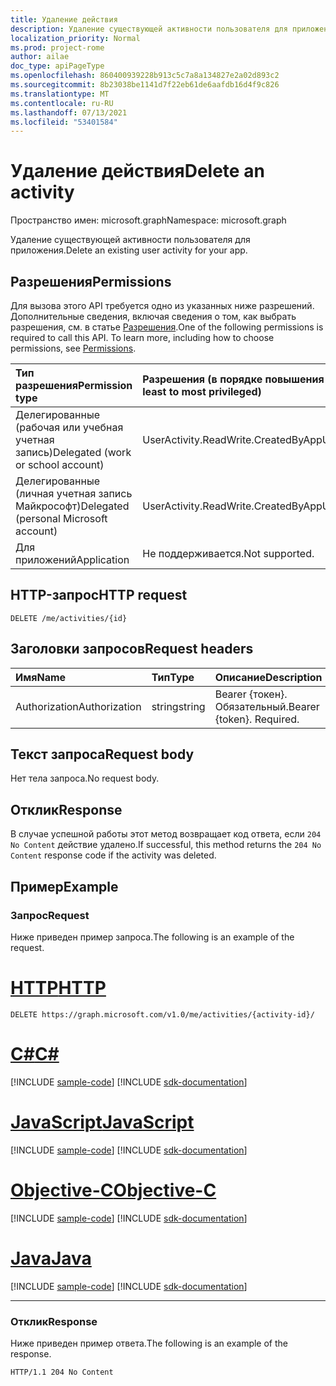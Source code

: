 ```yaml
---
title: Удаление действия
description: Удаление существующей активности пользователя для приложения.
localization_priority: Normal
ms.prod: project-rome
author: ailae
doc_type: apiPageType
ms.openlocfilehash: 860400939228b913c5c7a8a134827e2a02d893c2
ms.sourcegitcommit: 8b23038be1141d7f22eb61de6aafdb16d4f9c826
ms.translationtype: MT
ms.contentlocale: ru-RU
ms.lasthandoff: 07/13/2021
ms.locfileid: "53401584"
---
```

# <a name="delete-an-activity"></a><span data-ttu-id="7215a-103">Удаление действия</span><span class="sxs-lookup"><span data-stu-id="7215a-103">Delete an activity</span></span>

<span data-ttu-id="7215a-104">Пространство имен: microsoft.graph</span><span class="sxs-lookup"><span data-stu-id="7215a-104">Namespace: microsoft.graph</span></span>

<span data-ttu-id="7215a-105">Удаление существующей активности пользователя для приложения.</span><span class="sxs-lookup"><span data-stu-id="7215a-105">Delete an existing user activity for your app.</span></span>

## <a name="permissions"></a><span data-ttu-id="7215a-106">Разрешения</span><span class="sxs-lookup"><span data-stu-id="7215a-106">Permissions</span></span>

<span data-ttu-id="7215a-p101">Для вызова этого API требуется одно из указанных ниже разрешений. Дополнительные сведения, включая сведения о том, как выбрать разрешения, см. в статье [Разрешения](/graph/permissions-reference).</span><span class="sxs-lookup"><span data-stu-id="7215a-p101">One of the following permissions is required to call this API. To learn more, including how to choose permissions, see [Permissions](/graph/permissions-reference).</span></span>


|<span data-ttu-id="7215a-109">Тип разрешения</span><span class="sxs-lookup"><span data-stu-id="7215a-109">Permission type</span></span>      | <span data-ttu-id="7215a-110">Разрешения (в порядке повышения привилегий)</span><span class="sxs-lookup"><span data-stu-id="7215a-110">Permissions (from least to most privileged)</span></span>              |
|:--------------------|:---------------------------------------------------------|
|<span data-ttu-id="7215a-111">Делегированные (рабочая или учебная учетная запись)</span><span class="sxs-lookup"><span data-stu-id="7215a-111">Delegated (work or school account)</span></span> | <span data-ttu-id="7215a-112">UserActivity.ReadWrite.CreatedByApp</span><span class="sxs-lookup"><span data-stu-id="7215a-112">UserActivity.ReadWrite.CreatedByApp</span></span>    |
|<span data-ttu-id="7215a-113">Делегированные (личная учетная запись Майкрософт)</span><span class="sxs-lookup"><span data-stu-id="7215a-113">Delegated (personal Microsoft account)</span></span> | <span data-ttu-id="7215a-114">UserActivity.ReadWrite.CreatedByApp</span><span class="sxs-lookup"><span data-stu-id="7215a-114">UserActivity.ReadWrite.CreatedByApp</span></span>    |
|<span data-ttu-id="7215a-115">Для приложений</span><span class="sxs-lookup"><span data-stu-id="7215a-115">Application</span></span> | <span data-ttu-id="7215a-116">Не поддерживается.</span><span class="sxs-lookup"><span data-stu-id="7215a-116">Not supported.</span></span> |

## <a name="http-request"></a><span data-ttu-id="7215a-117">HTTP-запрос</span><span class="sxs-lookup"><span data-stu-id="7215a-117">HTTP request</span></span>

<!-- { "blockType": "ignored" } -->

```http
DELETE /me/activities/{id}
```

## <a name="request-headers"></a><span data-ttu-id="7215a-118">Заголовки запросов</span><span class="sxs-lookup"><span data-stu-id="7215a-118">Request headers</span></span>

|<span data-ttu-id="7215a-119">Имя</span><span class="sxs-lookup"><span data-stu-id="7215a-119">Name</span></span> | <span data-ttu-id="7215a-120">Тип</span><span class="sxs-lookup"><span data-stu-id="7215a-120">Type</span></span> | <span data-ttu-id="7215a-121">Описание</span><span class="sxs-lookup"><span data-stu-id="7215a-121">Description</span></span>|
|:----|:-----|:-----------|
|<span data-ttu-id="7215a-122">Authorization</span><span class="sxs-lookup"><span data-stu-id="7215a-122">Authorization</span></span> | <span data-ttu-id="7215a-123">string</span><span class="sxs-lookup"><span data-stu-id="7215a-123">string</span></span> | <span data-ttu-id="7215a-p102">Bearer {токен}. Обязательный.</span><span class="sxs-lookup"><span data-stu-id="7215a-p102">Bearer {token}. Required.</span></span>|

## <a name="request-body"></a><span data-ttu-id="7215a-126">Текст запроса</span><span class="sxs-lookup"><span data-stu-id="7215a-126">Request body</span></span>

<span data-ttu-id="7215a-127">Нет тела запроса.</span><span class="sxs-lookup"><span data-stu-id="7215a-127">No request body.</span></span>

## <a name="response"></a><span data-ttu-id="7215a-128">Отклик</span><span class="sxs-lookup"><span data-stu-id="7215a-128">Response</span></span>

<span data-ttu-id="7215a-129">В случае успешной работы этот метод возвращает код ответа, если `204 No Content` действие удалено.</span><span class="sxs-lookup"><span data-stu-id="7215a-129">If successful, this method returns the `204 No Content` response code if the activity was deleted.</span></span>

## <a name="example"></a><span data-ttu-id="7215a-130">Пример</span><span class="sxs-lookup"><span data-stu-id="7215a-130">Example</span></span>

### <a name="request"></a><span data-ttu-id="7215a-131">Запрос</span><span class="sxs-lookup"><span data-stu-id="7215a-131">Request</span></span>

<span data-ttu-id="7215a-132">Ниже приведен пример запроса.</span><span class="sxs-lookup"><span data-stu-id="7215a-132">The following is an example of the request.</span></span>


# <a name="http"></a>[<span data-ttu-id="7215a-133">HTTP</span><span class="sxs-lookup"><span data-stu-id="7215a-133">HTTP</span></span>](#tab/http)
<!-- {
  "blockType": "request",
  "name": "delete_activity"
}-->

```http
DELETE https://graph.microsoft.com/v1.0/me/activities/{activity-id}/
```
# <a name="c"></a>[<span data-ttu-id="7215a-134">C#</span><span class="sxs-lookup"><span data-stu-id="7215a-134">C#</span></span>](#tab/csharp)
[!INCLUDE [sample-code](../includes/snippets/csharp/delete-activity-csharp-snippets.md)]
[!INCLUDE [sdk-documentation](../includes/snippets/snippets-sdk-documentation-link.md)]

# <a name="javascript"></a>[<span data-ttu-id="7215a-135">JavaScript</span><span class="sxs-lookup"><span data-stu-id="7215a-135">JavaScript</span></span>](#tab/javascript)
[!INCLUDE [sample-code](../includes/snippets/javascript/delete-activity-javascript-snippets.md)]
[!INCLUDE [sdk-documentation](../includes/snippets/snippets-sdk-documentation-link.md)]

# <a name="objective-c"></a>[<span data-ttu-id="7215a-136">Objective-C</span><span class="sxs-lookup"><span data-stu-id="7215a-136">Objective-C</span></span>](#tab/objc)
[!INCLUDE [sample-code](../includes/snippets/objc/delete-activity-objc-snippets.md)]
[!INCLUDE [sdk-documentation](../includes/snippets/snippets-sdk-documentation-link.md)]

# <a name="java"></a>[<span data-ttu-id="7215a-137">Java</span><span class="sxs-lookup"><span data-stu-id="7215a-137">Java</span></span>](#tab/java)
[!INCLUDE [sample-code](../includes/snippets/java/delete-activity-java-snippets.md)]
[!INCLUDE [sdk-documentation](../includes/snippets/snippets-sdk-documentation-link.md)]

---


### <a name="response"></a><span data-ttu-id="7215a-138">Отклик</span><span class="sxs-lookup"><span data-stu-id="7215a-138">Response</span></span>

<span data-ttu-id="7215a-139">Ниже приведен пример ответа.</span><span class="sxs-lookup"><span data-stu-id="7215a-139">The following is an example of the response.</span></span>

<!-- {
  "blockType": "response",
  "truncated": true,
} -->

```http
HTTP/1.1 204 No Content
```

<!-- uuid: 8fcb5dbc-d5aa-4681-8e31-b001d5168d79
2017-06-07 14:57:30 UTC -->
<!-- {
  "type": "#page.annotation",
  "description": "Delete activity",
  "keywords": "",
  "section": "documentation",
  "tocPath": "",
  "suppressions": [
  ]
}-->

